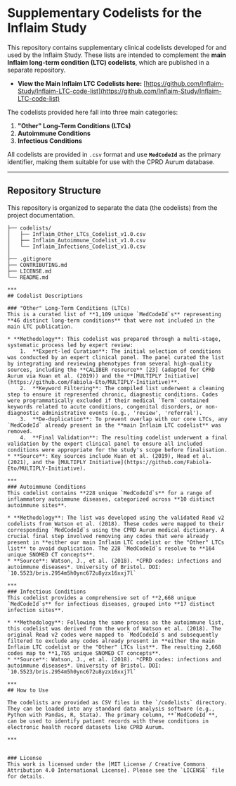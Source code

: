 # Supplementary Codelists for the Inflaim Study

This repository contains supplementary clinical codelists developed for and used by the Inflaim Study. These lists are intended to complement the **main Inflaim long-term condition (LTC) codelists**, which are published in a separate repository.

* **View the Main Inflaim LTC Codelists here:** [https://github.com/Inflaim-Study/Inflaim-LTC-code-list](https://github.com/Inflaim-Study/Inflaim-LTC-code-list)

The codelists provided here fall into three main categories:
1.  **"Other" Long-Term Conditions (LTCs)**
2.  **Autoimmune Conditions**
3.  **Infectious Conditions**

All codelists are provided in `.csv` format and use **`MedCodeId`** as the primary identifier, making them suitable for use with the CPRD Aurum database.
***

## Repository Structure

This repository is organized to separate the data (the codelists) from the project documentation.
```plaintext
├── codelists/
│   ├── Inflaim_Other_LTCs_Codelist_v1.0.csv
│   ├── Inflaim_Autoimmune_Codelist_v1.0.csv
│   └── Inflaim_Infections_Codelist_v1.0.csv
│
├── .gitignore
├── CONTRIBUTING.md
├── LICENSE.md
└── README.md

***
## Codelist Descriptions 

### "Other" Long-Term Conditions (LTCs)
This is a curated list of **1,109 unique `MedCodeId`s** representing **46 distinct long-term conditions** that were not included in the main LTC publication.

* **Methodology**: This codelist was prepared through a multi-stage, systematic process led by expert review:
    1.  **Expert-led Curation**: The initial selection of conditions was conducted by an expert clinical panel. The panel curated the list by integrating and reviewing phenotypes from several high-quality sources, including the **CALIBER resource** [23] (adapted for CPRD Aurum via Kuan et al. (2019)) and the **[MULTIPLY Initiative](https://github.com/Fabiola-Eto/MULTIPLY-Initiative)**.
    2.  **Keyword Filtering**: The compiled list underwent a cleaning step to ensure it represented chronic, diagnostic conditions. Codes were programmatically excluded if their medical `Term` contained keywords related to acute conditions, congenital disorders, or non-diagnostic administrative events (e.g., 'review', 'referral').
    3.  **De-duplication**: To prevent overlap with our core LTCs, any `MedCodeId` already present in the **main Inflaim LTC codelist** was removed.
    4.  **Final Validation**: The resulting codelist underwent a final validation by the expert clinical panel to ensure all included conditions were appropriate for the study's scope before finalisation.
* **Source**: Key sources include Kuan et al. (2019), Head et al.(2021), and the [MULTIPLY Initiative](https://github.com/Fabiola-Eto/MULTIPLY-Initiative).

***
### Autoimmune Conditions
This codelist contains **228 unique `MedCodeId`s** for a range of inflammatory autoimmune diseases, categorized across **10 distinct autoimmune sites**.

* **Methodology**: The list was developed using the validated Read v2 codelists from Watson et al. (2018). These codes were mapped to their corresponding `MedCodeId`s using the CPRD Aurum medical dictionary. A crucial final step involved removing any codes that were already present in **either our main Inflaim LTC codelist or the "Other" LTCs list** to avoid duplication. The 228 `MedCodeId`s resolve to **164 unique SNOMED CT concepts**.
* **Source**: Watson, J., et al. (2018). *CPRD codes: infections and autoimmune diseases*. University of Bristol. DOI: `10.5523/bris.2954m5h0ync672u8yzx16xxj7l`

***
### Infectious Conditions
This codelist provides a comprehensive set of **2,668 unique `MedCodeId`s** for infectious diseases, grouped into **17 distinct infection sites**.

* **Methodology**: Following the same process as the autoimmune list, this codelist was derived from the work of Watson et al. (2018). The original Read v2 codes were mapped to `MedCodeId`s and subsequently filtered to exclude any codes already present in **either the main Inflaim LTC codelist or the "Other" LTCs list**. The resulting 2,668 codes map to **1,765 unique SNOMED CT concepts**.
* **Source**: Watson, J., et al. (2018). *CPRD codes: infections and autoimmune diseases*. University of Bristol. DOI: `10.5523/bris.2954m5h0ync672u8yzx16xxj7l`

***
## How to Use

The codelists are provided as CSV files in the `/codelists` directory. They can be loaded into any standard data analysis software (e.g., Python with Pandas, R, Stata). The primary column, **`MedCodeId`**, can be used to identify patient records with these conditions in electronic health record datasets like CPRD Aurum.

***


### License
This work is licensed under the [MIT License / Creative Commons Attribution 4.0 International License]. Please see the `LICENSE` file for details.